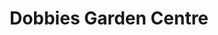 ---
title: "Dobbies Garden Centre"
url: /bayston-hill/dobbies-garden-centre/
shop: garden centre
---